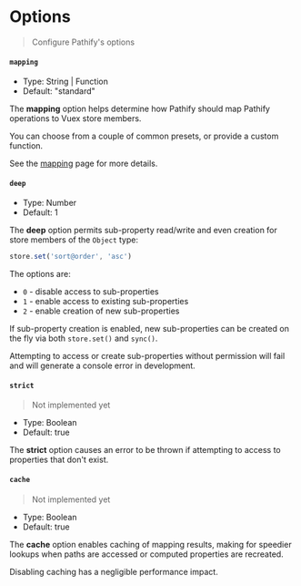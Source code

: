 # Options

> Configure Pathify's options

#### `mapping`

- Type: String | Function
- Default: "standard"

The **mapping** option helps determine how Pathify should map Pathify operations to Vuex store members.

You can choose from a couple of common presets, or provide a custom function.

See the [mapping](/setup/mapping.md) page for more details.

#### `deep`

- Type: Number
- Default: 1

The **deep** option permits sub-property read/write and even creation for store members of the `Object` type:

```js
store.set('sort@order', 'asc')
```

The options are:

- `0` - disable access to sub-properties
- `1` - enable access to existing sub-properties
- `2` - enable creation of new sub-properties

If sub-property creation is enabled, new sub-properties can be created on the fly via both `store.set()` and `sync()`.

Attempting to access or create sub-properties without permission will fail and will generate a console error in development.


#### `strict`

> Not implemented yet

- Type: Boolean
- Default: true

The **strict** option causes an error to be thrown if attempting to access to properties that don't exist.



#### `cache`

> Not implemented yet

- Type: Boolean
- Default: true

The **cache** option enables caching of mapping results, making for speedier lookups when paths are accessed or computed properties are recreated.

Disabling caching has a negligible performance impact.
